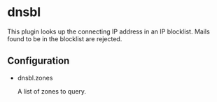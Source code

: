 dnsbl
=====

This plugin looks up the connecting IP address in an IP blocklist. Mails
found to be in the blocklist are rejected.

Configuration
-------------

* dnsbl.zones

  A list of zones to query.
